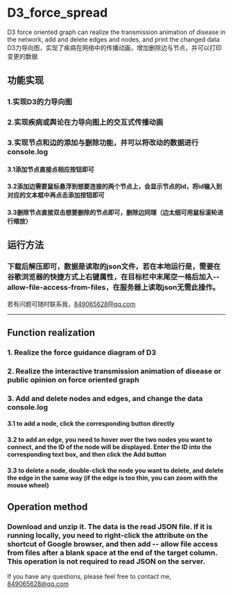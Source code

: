 # D3_force_spread
D3 force oriented graph can realize the transmission animation of disease in the network, add and delete edges and nodes, and print the changed data  D3力导向图，实现了疾病在网络中的传播动画，增加删除边与节点，并可以打印变更的数据
## 功能实现
### 1.实现D3的力导向图
### 2.实现疾病或舆论在力导向图上的交互式传播动画
### 3.实现节点和边的添加与删除功能，并可以将改动的数据进行console.log
#### 3.1添加节点直接点相应按钮即可
#### 3.2添加边需要鼠标悬浮到想要连接的两个节点上，会显示节点的id，将id输入到对应的文本框中再点击添加按钮即可
#### 3.3删除节点直接双击想要删除的节点即可，删除边同理（边太细可用鼠标滚轮进行缩放）
## 运行方法
### 下载后解压即可，数据是读取的json文件，若在本地运行是，需要在谷歌浏览器的快捷方式上右键属性，在目标栏中末尾空一格后加入--allow-file-access-from-files，在服务器上读取json无需此操作。   
若有问题可随时联系我，849065628@qq.com  
***
## Function realization

### 1. Realize the force guidance diagram of D3

### 2. Realize the interactive transmission animation of disease or public opinion on force oriented graph

### 3. Add and delete nodes and edges, and change the data console.log

#### 3.1 to add a node, click the corresponding button directly

#### 3.2 to add an edge, you need to hover over the two nodes you want to connect, and the ID of the node will be displayed. Enter the ID into the corresponding text box, and then click the Add button

#### 3.3 to delete a node, double-click the node you want to delete, and delete the edge in the same way (if the edge is too thin, you can zoom with the mouse wheel)

## Operation method

### Download and unzip it. The data is the read JSON file. If it is running locally, you need to right-click the attribute on the shortcut of Google browser, and then add -- allow file access from files after a blank space at the end of the target column. This operation is not required to read JSON on the server.
If you have any questions, please feel free to contact me, 849065628@qq.com
